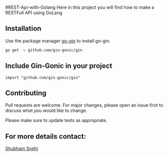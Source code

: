 #REST-Api-with-Golang
Here in this project you will find how to make a RESTFull API using GoLang

## Installation

Use the package manager [go-gin](https://github.com/gin-gonic/gin) to install go-gin.

```bash
go get -u github.com/gin-gonic/gin
```

## Include Gin-Gonic in your project

```golang
import "github.com/gin-gonic/gin"
```

## Contributing
Pull requests are welcome. For major changes, please open an issue first to discuss what you would like to change.

Please make sure to update tests as appropriate.

## For more details contact:
[Shubham Snehi](https://in.linkedin.com/in/shubham-snehi-a62bb5189)
